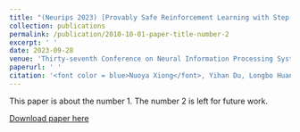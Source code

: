 ```yaml
---
title: "(Neurips 2023) [Provably Safe Reinforcement Learning with Step-wise Violation Constraints](https://arxiv.org/abs/2302.06064)"
collection: publications
permalink: /publication/2010-10-01-paper-title-number-2
excerpt: ' '
date: 2023-09-28
venue: 'Thirty-seventh Conference on Neural Information Processing Systems'
paperurl: ' '
citation: '<font color = blue>Nuoya Xiong</font>, Yihan Du, Longbo Huang'
---
```

This paper is about the number 1. The number 2 is left for future work.

[Download paper here](http://academicpages.github.io/files/paper1.pdf)

